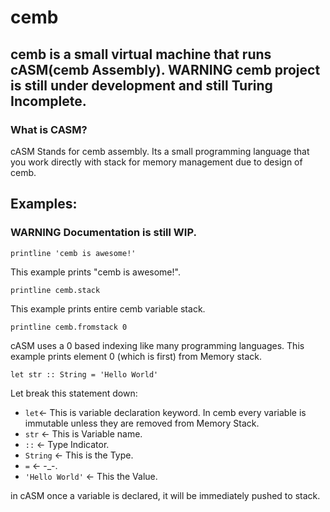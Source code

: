 # cemb
## cemb is a small virtual machine that runs cASM(cemb Assembly). WARNING cemb project is still under development and still Turing Incomplete.

### What is CASM?
cASM Stands for cemb assembly. Its a small programming language that you work directly with stack for memory management
due to design of cemb.

## Examples:
### WARNING Documentation is still WIP.
```
printline 'cemb is awesome!'
```
This example prints "cemb is awesome!".
```
printline cemb.stack
```
This example prints entire cemb variable stack.
```
printline cemb.fromstack 0
```
cASM uses a 0 based indexing like many programming languages.
This example prints element 0 (which is first) from Memory stack.
```
let str :: String = 'Hello World'
```
Let break this statement down:
- ```let```<- This is variable declaration keyword. In cemb every variable is immutable unless they are removed from Memory Stack.
- ```str``` <- This is Variable name.
- ```::``` <- Type Indicator.
- ```String``` <- This is the Type. 
- ```=``` <- -_-.
- ```'Hello World'``` <- This the Value.

in cASM once a variable is declared, it will be immediately pushed to stack.
